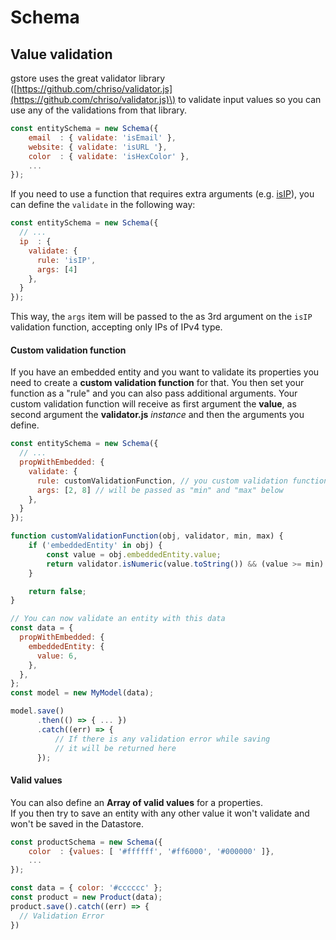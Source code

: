 # Schema
## Value validation

gstore uses the great validator library \([https://github.com/chriso/validator.js](https://github.com/chriso/validator.js)\) to validate input values so you can use any of the validations from that library.

```js
const entitySchema = new Schema({
    email  : { validate: 'isEmail' },
    website: { validate: 'isURL '},
    color  : { validate: 'isHexColor' },
    ...
});
```

If you need to use a function that requires extra arguments \(e.g. [isIP](https://github.com/chriso/validator.js#validators)\), you can define the `validate` in the following way:

```js
const entitySchema = new Schema({
  // ...
  ip  : {
    validate: {
      rule: 'isIP',
      args: [4]
    },
  }
});
```

This way, the `args` item will be passed to the as 3rd argument on the `isIP` validation function, accepting only IPs of IPv4 type.


#### Custom validation function
If you have an embedded entity and you want to validate its properties you need to create a **custom validation function** for that. You then set your function as a "rule" and you can also pass additional arguments.
Your custom validation function will receive as first argument the **value**, as second argument the **validator.js** _instance_ and then the arguments you define.

```js
const entitySchema = new Schema({
  // ...
  propWithEmbedded: {
    validate: {
      rule: customValidationFunction, // you custom validation function
      args: [2, 8] // will be passed as "min" and "max" below
    },
  }
});

function customValidationFunction(obj, validator, min, max) {
    if ('embeddedEntity' in obj) {
        const value = obj.embeddedEntity.value;
        return validator.isNumeric(value.toString()) && (value >= min) && (value <= max);
    }

    return false;
}

// You can now validate an entity with this data
const data = {
  propWithEmbedded: {
    embeddedEntity: {
      value: 6,
    },
  },
};
const model = new MyModel(data);

model.save()
      .then(() => { ... })
      .catch((err) => {
          // If there is any validation error while saving
          // it will be returned here
      });

```

#### Valid values

You can also define an **Array of valid values** for a properties.  
If you then try to save an entity with any other value it won't validate and won't be saved in the Datastore.

```js
const productSchema = new Schema({
    color  : {values: [ '#ffffff', '#ff6000', '#000000' ]},
    ...
});

const data = { color: '#cccccc' };
const product = new Product(data);
product.save().catch((err) => {
  // Validation Error
})
```



